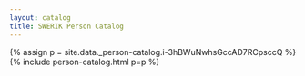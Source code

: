 ```yaml
---
layout: catalog
title: SWERIK Person Catalog
---
```

{% assign p = site.data._person-catalog.i-3hBWuNwhsGccAD7RCpsccQ %}
{% include person-catalog.html p=p %}

